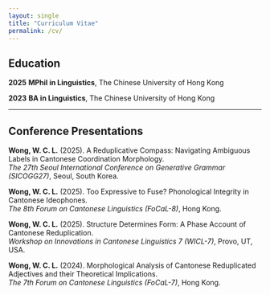 ```yaml
---
layout: single
title: "Curriculum Vitae"
permalink: /cv/
---
```

## Education

**2025**  **MPhil in Linguistics**, The Chinese University of Hong Kong

**2023**  **BA in Linguistics**, The Chinese University of Hong Kong

---

## Conference Presentations

**Wong, W. C. L.** (2025). A Reduplicative Compass: Navigating Ambiguous Labels in Cantonese Coordination Morphology.  
_The 27th Seoul International Conference on Generative Grammar (SICOGG27)_, Seoul, South Korea.

**Wong, W. C. L.** (2025). Too Expressive to Fuse? Phonological Integrity in Cantonese Ideophones.  
_The 8th Forum on Cantonese Linguistics (FoCaL-8)_, Hong Kong.

**Wong, W. C. L.** (2025). Structure Determines Form: A Phase Account of Cantonese Reduplication.  
_Workshop on Innovations in Cantonese Linguistics 7 (WICL-7)_, Provo, UT, USA.

**Wong, W. C. L.** (2024). Morphological Analysis of Cantonese Reduplicated Adjectives and their Theoretical Implications.  
_The 7th Forum on Cantonese Linguistics (FoCaL-7)_, Hong Kong.